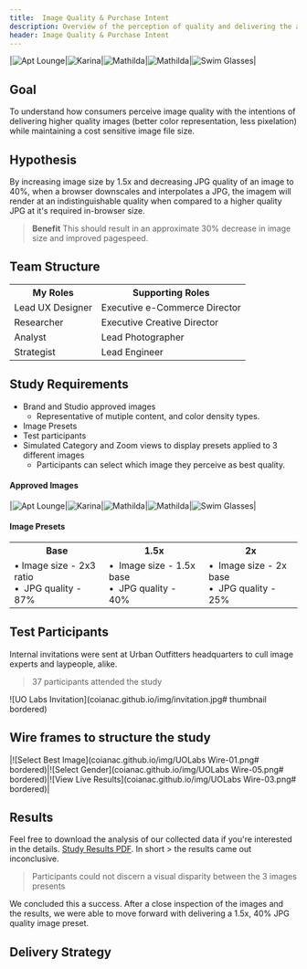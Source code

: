 ```yaml
---
title:  Image Quality & Purchase Intent
description: Overview of the perception of quality and delivering the appropriate quality image based on a customers liklihood to purchase
header: Image Quality & Purchase Intent
---
```


|![Apt Lounge](http://images.urbanoutfitters.com/is/image/UrbanOutfitters/aptlounge?$medium$)|![Karina](http://images.urbanoutfitters.com/is/image/UrbanOutfitters/karinax45?$medium$)|![Mathilda](http://images.urbanoutfitters.com/is/image/UrbanOutfitters/matildax45?$medium$)|![Mathilda](http://images.urbanoutfitters.com/is/image/UrbanOutfitters/MathildaYellow?$medium$)|![Swim Glasses](http://images.urbanoutfitters.com/is/image/UrbanOutfitters/swimglasses?$medium$)|

## Goal
To understand how consumers perceive image quality with the intentions of delivering higher quality images (better color representation, less pixelation) while maintaining a cost sensitive image file size.

## Hypothesis
By increasing image size by 1.5x and decreasing JPG quality of an image to 40%, when a browser downscales and interpolates a JPG, the imagem will render at an indistinguishable quality when compared to a higher quality JPG at it's required in-browser size. 

> **Benefit** This should result in an approximate 30% decrease in image size and improved pagespeed. 

## Team Structure
<table>
  <tr>
    <th>My Roles</th>
    <th>Supporting Roles</th>
  </tr>
  <tr>
    <td>Lead UX Designer  </td>
    <td> Executive e-Commerce Director</td>
  </tr>
  <tr>
    <td>Researcher</td>
    <td>Executive Creative Director</td>
  </tr>
  <tr>
    <td>Analyst</td>
    <td>Lead Photographer</td>
  </tr>
  <tr>
    <td>Strategist</td>
    <td>Lead Engineer</td>
  </tr>
</table>

## Study Requirements
* Brand and Studio approved images
  * Representative of mutiple content, and color density types.
* Image Presets
* Test participants
* Simulated Category and Zoom views to display presets applied to 3 different images
  * Participants can select which image they perceive as best quality.

#### Approved Images

|![Apt Lounge](http://images.urbanoutfitters.com/is/image/UrbanOutfitters/aptlounge?$medium$)|![Karina](http://images.urbanoutfitters.com/is/image/UrbanOutfitters/karinax45?$medium$)|![Mathilda](http://images.urbanoutfitters.com/is/image/UrbanOutfitters/matildax45?$medium$)|![Mathilda](http://images.urbanoutfitters.com/is/image/UrbanOutfitters/MathildaYellow?$medium$)|![Swim Glasses](http://images.urbanoutfitters.com/is/image/UrbanOutfitters/swimglasses?$medium$)|

#### Image Presets
 <table>
  <tr>
    <th>Base</th>
    <th>1.5x</th>
    <th>2x</th>
  </tr>
  <tr>
    <td>•  Image size - 2x3 ratio <br>•  JPG quality - 87%</td>
    <td>•  Image size - 1.5x base <br>•  JPG quality - 40%</td>
    <td>•  Image size - 2x base <br>•  JPG quality - 25%</td>
  </tr>
</table>

## Test Participants
Internal invitations were sent at Urban Outfitters headquarters to cull image experts and laypeople, alike.
> 37 participants attended the study

![UO Labs Invitation](coianac.github.io/img/invitation.jpg# thumbnail bordered)

## Wire frames to structure the study

|![Select Best Image](coianac.github.io/img/UOLabs Wire-01.png# bordered)|![Select Gender](coianac.github.io/img/UOLabs Wire-05.png# bordered)|![View Live Results](coianac.github.io/img/UOLabs Wire-03.png# bordered)|
   
## Results
Feel free to download the analysis of our collected data if you're interested in the details. <a href="coianac.github.io/img/Study Results_1.1.pdf">Study Results PDF</a>. In short > the results came out inconclusive. 
> Participants could not discern a visual disparity between the 3 images presents

We concluded this a success. After a close inspection of the images and the results, we were able to move forward with delivering a 1.5x, 40% JPG quality image preset. 

## Delivery Strategy      


